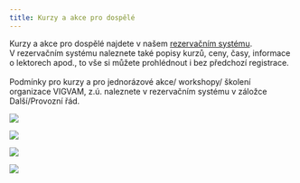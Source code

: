 ```yaml
---
title: Kurzy a akce pro dospělé
---
```

Kurzy a akce pro dospělé najdete v našem [rezervačním systému](https://vigvam.webooker.eu/).\
V rezervačním systému naleznete také popisy kurzů, ceny, časy,  informace o lektorech apod., to vše si můžete prohlédnout i bez předchozí registrace. \
\
Podmínky pro kurzy a pro jednorázové akce/ workshopy/ školení organizace VIGVAM, z.ú. naleznete v rezervačním systému v záložce Další/Provozní řád.

![](/images/uploads/2019_2020_akce_joga.jpg)

![](/images/uploads/2019-11-12_vigvam-pro-dospele_keramika.jpg)

![](/images/uploads/2019_vigvam_pro_dospele_kaligrafie.jpg)

![](/images/uploads/2019-11-23_vgv_adl_joga_volny_hrudnik.jpg)
